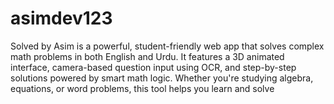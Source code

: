 # asimdev123
Solved by Asim is a powerful, student-friendly web app that solves complex math problems in both English and Urdu. It features a 3D animated interface, camera-based question input using OCR, and step-by-step solutions powered by smart math logic. Whether you're studying algebra, equations, or word problems, this tool helps you learn and solve
